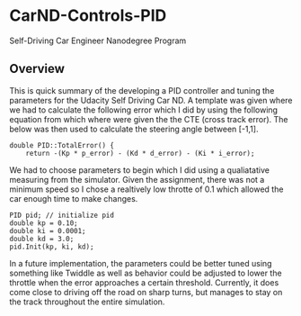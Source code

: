 # CarND-Controls-PID
Self-Driving Car Engineer Nanodegree Program

## Overview

This is quick summary of the developing a PID controller and tuning the parameters for the Udacity Self Driving Car ND. A template was given where we had to calculate the following error which I did by using the following equation from which where were given the the CTE (cross track error). The below was then used to calculate the steering angle between [-1,1]. 

```shell
double PID::TotalError() {
  	return -(Kp * p_error) - (Kd * d_error) - (Ki * i_error);
```

We had to choose parameters to begin which I did using a qualiatative measuring from the simulator. Given the assignment, there was not a minimum speed so I chose a realtively low throtte of 0.1 which allowed the car enough time to make changes. 

```shell
PID pid; // initialize pid
double kp = 0.10;
double ki = 0.0001;
double kd = 3.0;
pid.Init(kp, ki, kd);
```
In a future implementation, the parameters could be better tuned using something like Twiddle as well as behavior could be adjusted to lower the throttle when the error approaches a certain threshold. Currently, it does come close to driving off the road on sharp turns, but manages to stay on the track throughout the entire simulation. 
